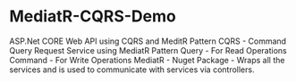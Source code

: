 # MediatR-CQRS-Demo
ASP.Net CORE Web API using CQRS and MeditR Pattern
CQRS - Command Query Request Service using MediatR Pattern
Query - For Read Operations
Command - For Write Operations
MediatR - Nuget Package - Wraps all the services and is used to communicate with services via controllers.
